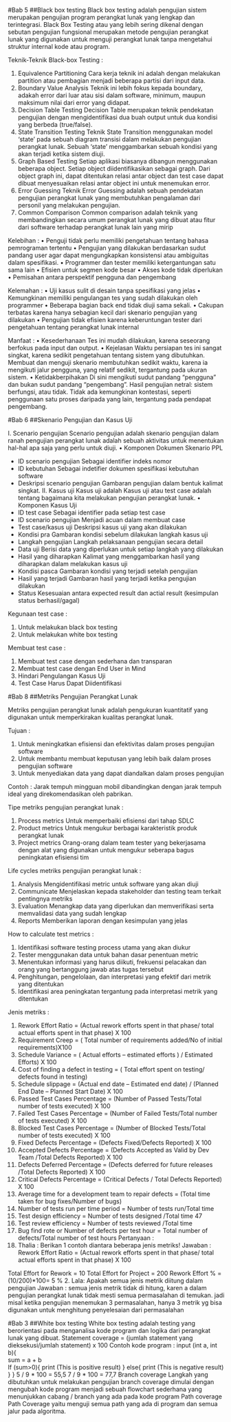 #Bab 5
##Black box testing
Black box testing adalah pengujian sistem merupakan pengujian program perangkat lunak yang lengkap dan terintegrasi. Black Box Testing atau yang lebih sering dikenal dengan sebutan pengujian fungsional merupakan metode pengujian perangkat lunak yang digunakan untuk menguji perangkat lunak tanpa mengetahui struktur internal kode atau program. 

Teknik-Teknik Black-box Testing :
1.	Equivalence Partitioning
Cara kerja teknik ini adalah dengan melakukan partition atau pembagian menjadi beberapa partisi dari input data.
2.	Boundary Value Analysis
Teknik ini lebih fokus kepada boundary, adakah error dari luar atau sisi dalam software, minimum, maupun maksimum nilai dari error yang didapat.
3.	Decision Table Testing 
Decision Table merupakan teknik pendekatan pengujian dengan mengidentifikasi dua buah output untuk dua kondisi yang berbeda (true/false). 
4.	State Transition Testing 
Teknik State Transition menggunakan model ‘state’ pada sebuah diagram transisi dalam melakukan pengujian perangkat lunak. Sebuah ‘state’ menggambarkan sebuah kondisi yang akan terjadi ketika sistem diuji.
5.	Graph Based Testing 
Setiap aplikasi biasanya dibangun menggunakan beberapa object. Setiap object diidentifikasikan sebagai graph. Dari object graph ini, dapat ditentukan relasi antar object dan test case dapat dibuat menyesuaikan relasi antar object ini untuk menemukan error.
6.	Error Guessing 
Teknik Error Guessing adalah sebuah pendekatan pengujian perangkat lunak yang membutuhkan pengalaman dari personil yang melakukan pengujian. 
7.	Common Comparison 
Common comparison adalah teknik yang membandingkan secara umum perangkat lunak yang dibuat atau fitur dari software terhadap perangkat lunak lain yang mirip

Kelebihan :
•	Penguji tidak perlu memiliki pengetahuan tentang bahasa pemrograman tertentu
•	Pengujian yang dilakukan berdasarkan sudut pandang user agar dapat mengungkapkan konsistensi atau ambiguitas dalam spesifikasi.
•	Programmer dan tester memiliki ketergantungan satu sama lain
•	Efisien untuk segmen kode besar
•	Akses kode tidak diperlukan
•	Pemisahan antara perspektif pengguna dan pengembang

Kelemahan :
•	Uji kasus sulit di desain tanpa spesifikasi yang jelas
•	Kemungkinan memiliki pengulangan tes yang sudah dilakukan oleh programmer
•	Beberapa bagian back end tidak diuji sama sekali.
•	Cakupan terbatas karena hanya sebagian kecil dari skenario pengujian yang dilakukan
•	Pengujian tidak efisien karena keberuntungan tester dari pengetahuan tentang perangkat lunak internal

Manfaat :
•	Kesederhanaan
Tes ini mudah dilakukan, karena seseorang berfokus pada input dan output. 
•	Kejelasan
Waktu persiapan tes ini sangat singkat, karena sedikit pengetahuan tentang sistem yang dibutuhkan. Membuat dan menguji skenario membutuhkan sedikit waktu, karena ia mengikuti jalur pengguna, yang relatif sedikit, tergantung pada ukuran sistem.
•	Ketidakberpihakan 
Di sini mengikuti sudut pandang “pengguna” dan bukan sudut pandang “pengembang”. Hasil pengujian netral: sistem berfungsi, atau tidak. Tidak ada kemungkinan kontestasi, seperti penggunaan satu proses daripada yang lain, tergantung pada pendapat pengembang.

#Bab 6
##Skenario Pengujian dan Kasus Uji

I.	Scenario pengujian
Scenario pengujian adalah skenario pengujian dalam ranah pengujian perangkat lunak adalah sebuah aktivitas untuk menentukan hal-hal apa saja yang perlu untuk diuji.
•	Komponen Dokumen Skenario PPL
-	ID scenario pengujian
Sebagai identifier indeks nomor
-	ID kebutuhan
Sebagai indetifier dokumen spesifikasi kebutuhan software
-	Deskripsi scenario pengujian
Gambaran pengujian dalam bentuk kalimat singkat.
II.	Kasus uji
Kasus uji adalah Kasus uji atau test case adalah tentang bagaimana  kita melakukan pengujian perangkat lunak.
•	Komponen Kasus Uji
-	ID test case
Sebagai identifier pada setiap test case
-	ID scenario pengujian
Menjadi acuan dalam membuat case
-	Test case/kasus uji
Deskripsi kasus uji yang akan dilakukan
-	Kondisi pra
Gambaran kondisi sebelum dilakukan langkah kasus uji
-	Langkah pengujian
Langkah pelaksanaan pengujian secara detail
-	Data uji
Berisi data yang diperlukan untuk setiap langkah yang dilakukan
-	Hasil yang diharapkan
Kalimat yang menggambarkan hasil yang diharapkan dalam melakukan kasus uji
-	Kondisi pasca
Gambaran kondisi yang terjadi setelah pengujian
-	Hasil yang terjadi
Gambaran hasil yang terjadi ketika pengujian dilakukan
-	Status
Kesesuaian antara expected result dan actial result (kesimpulan status  berhasil/gagal)

Kegunaan test case :
1.	Untuk melakukan black box testing
2.	Untuk melakukan white box testing

Membuat test case :
1.	Membuat test case dengan sederhana dan transparan
2.	Membuat test case dengan End User in Mind
3.	Hindari Pengulangan Kasus Uji
4.	Test Case Harus Dapat Diidentifikasi


#Bab 8
##Metriks Pengujian Perangkat Lunak

Metriks pengujian perangkat lunak adalah pengukuran kuantitatif yang digunakan untuk memperkirakan kualitas perangkat lunak.

Tujuan :
1.	Untuk meningkatkan efisiensi dan efektivitas dalam proses pengujian software
2.	Untuk membantu membuat keputusan yang lebih baik dalam proses pengujian software
3.	Untuk menyediakan data yang dapat diandalkan dalam proses pengujian

Contoh :
Jarak tempuh mingguan mobil dibandingkan dengan jarak tempuh ideal yang direkomendasikan oleh pabrikan.

Tipe metriks pengujian perangkat lunak :
1.	Process metrics
Untuk memperbaiki efisiensi dari tahap SDLC
2.	Product metrics
Untuk mengukur berbagai karakteristik produk perangkat lunak
3.	Project metrics
Orang-orang dalam team tester yang bekerjasama dengan alat yang digunakan untuk mengukur seberapa bagus peningkatan efisiensi tim

Life cycles metriks pengujian perangkat lunak :
1.	Analysis
Mengidentifikasi metric untuk software yang akan diuji
2.	Communicate 
Menjelaskan kepada stakeholder dan testing team terkait pentingnya metriks
3.	Evaluation 
Menangkap data yang diperlukan dan memverifikasi serta memvalidasi data yang sudah lengkap
4.	Reports
Memberikan laporan dengan kesimpulan yang jelas

How to calculate test metrics :
1.	Identifikasi software testing process utama yang akan diukur
2.	Tester menggunakan data untuk bahan dasar penentuan metric
3.	Menentukan informasi yang harus diikuti, frekuensi pelacakan dan orang yang bertanggung jawab atas tugas tersebut
4.	Penghitungan, pengelolaan, dan interpretasi yang efektif dari metrik yang ditentukan
5.	Identifikasi area peningkatan tergantung pada interpretasi metrik yang ditentukan

Jenis metriks :
1.	Rework Effort Ratio = (Actual rework efforts spent in that phase/ total actual efforts spent in that phase) X 100 
2.	Requirement Creep = ( Total number of requirements added/No of initial requirements)X100
3.	Schedule Variance = ( Actual efforts – estimated efforts ) / Estimated Efforts) X 100
4.	Cost of finding a defect in testing = ( Total effort spent on testing/ defects found in testing) 
5.	Schedule slippage = (Actual end date – Estimated end date) / (Planned End Date – Planned Start Date) X 100 
6.	Passed Test Cases Percentage = (Number of Passed Tests/Total number of tests executed) X 100
7.	Failed Test Cases Percentage = (Number of Failed Tests/Total number of tests executed) X 100 
8.	Blocked Test Cases Percentage = (Number of Blocked Tests/Total number of tests executed) X 100 
9.	Fixed Defects Percentage = (Defects Fixed/Defects Reported) X 100
10.	Accepted Defects Percentage = (Defects Accepted as Valid by Dev Team /Total Defects Reported) X 100 
11.	Defects Deferred Percentage = (Defects deferred for future releases /Total Defects Reported) X 100 
12.	Critical Defects Percentage = (Critical Defects / Total Defects Reported) X 100 
13.	Average time for a development team to repair defects = (Total time taken for bug fixes/Number of bugs)
14.	Number of tests run per time period = Number of tests run/Total time 
15.	Test design efficiency = Number of tests designed /Total time 47
16.	Test review efficiency = Number of tests reviewed /Total time 
17.	Bug find rote or Number of defects per test hour = Total number of defects/Total number of test hours
Pertanyaan :
1.	Thalia : Berikan 1 contoh diantara beberapa jenis metriks!
Jawaban : 
Rework Effort Ratio = (Actual rework  efforts spent in that phase/ total actual efforts spent in that phase) X 100

Total Effort for Rework = 10 
Total Effort for Project = 200 
Rework Effort % =(10/200)*100= 5 %
2.	Lala: Apakah semua jenis metrik diitung dalam pengujian
Jawaban : 
semua jenis metrik tidak di hitung, karen a dalam pengujian perangkat lunak tidak mesti semua permasalahan di temukan. jadi misal ketika pengujian menemukan 3 permasalahan, hanya 3 metrik yg bisa digunakan untuk menghitung penyelesaian dari permasalahan

#Bab 3
##White box testing
White box testing adalah testing yang berorientasi pada menganalisa kode program dan logika dari perangkat lunak yang dibuat.
Statement coverage = (jumlah statement yang dieksekusi/jumlah statement) x 100
Contoh kode program :
input (int a, int b){		
 sum = a + b		
If (sum>0){
print (This is positive result)
}
 else{
print (This is negative result)
}
}
5 / 9 * 100 = 55,5
7 / 9 * 100 = 77,7
Branch coverage
Langkah yang dibutuhkan untuk melakukan pengujian branch coverage dimulai dengan mengubah kode program menjadi sebuah flowchart sederhana yang menunjukkan cabang / branch yang ada pada kode program 
Path coverage 
Path Coverage yaitu menguji semua path yang ada di program dan semua jalur pada algoritma.








